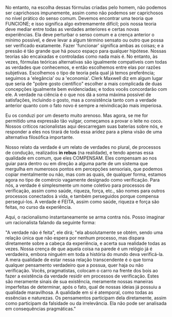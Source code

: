 No entanto, na escolha dessas fórmulas criadas pelo homem, não podemos ser caprichosos impunemente, assim como não podemos ser caprichosos no nível prático do senso comum. Devemos encontrar uma teoria que FUNCIONE; e isso significa algo extremamente difícil; pois nossa teoria deve mediar entre todas as verdades anteriores e certas novas experiências. Ela deve perturbar o senso comum e a crença anterior o mínimo possível, e deve levar a algum término sensato ou outro que possa ser verificado exatamente. Fazer 'funcionar' significa ambas as coisas; e a pressão é tão grande que há pouco espaço para qualquer hipótese. Nossas teorias são encaixadas e controladas como nada mais é. No entanto, às vezes, fórmulas teóricas alternativas são igualmente compatíveis com todas as verdades que conhecemos, e então escolhemos entre elas por razões subjetivas. Escolhemos o tipo de teoria pela qual já temos preferência; seguimos a 'elegância' ou a 'economia'. Clerk Maxwell diz em algum lugar que seria de "pobre gosto científico" escolher a mais complicada de duas concepções igualmente bem evidenciadas; e todos vocês concordarão com ele. A verdade na ciência é o que nos dá a soma máxima possível de satisfações, incluindo o gosto, mas a consistência tanto com a verdade anterior quanto com o fato novo é sempre a reivindicação mais imperiosa.

Eu os conduzi por um deserto muito arenoso. Mas agora, se me for permitido uma expressão tão vulgar, começamos a provar o leite no coco. Nossos críticos racionalistas aqui descarregam suas baterias sobre nós, e responder a eles nos tirará de toda essa aridez para a plena visão de uma alternativa filosófica importante.

Nosso relato da verdade é um relato de verdades no plural, de processos de condução, realizados **in rebus** (na realidade), e tendo apenas essa qualidade em comum, que eles COMPENSAM. Eles compensam ao nos guiar para dentro ou em direção a alguma parte de um sistema que mergulha em numerosos pontos em percepções sensoriais, que podemos copiar mentalmente ou não, mas com as quais, de qualquer forma, estamos agora no tipo de comércio vagamente designado como verificação. Para nós, a verdade é simplesmente um nome coletivo para processos de verificação, assim como saúde, riqueza, força, etc., são nomes para outros processos conectados à vida, e também perseguidos porque compensa persegui-los. A verdade é FEITA, assim como saúde, riqueza e força são feitas, no curso da experiência.

Aqui, o racionalismo instantaneamente se arma contra nós. Posso imaginar um racionalista falando da seguinte forma:

"A verdade não é feita", ele dirá; "ela absolutamente se obtém, sendo uma relação única que não espera por nenhum processo, mas dispara diretamente sobre a cabeça da experiência, e acerta sua realidade todas as vezes. Nossa crença de que aquela coisa na parede é um relógio já é verdadeira, embora ninguém em toda a história do mundo deva verificá-la. A mera qualidade de estar nessa relação transcendente é o que torna qualquer pensamento verdadeiro que a possua, quer haja ou não verificação. Vocês, pragmatistas, colocam o carro na frente dos bois ao fazer a existência da verdade residir em processos de verificação. Estes são meramente sinais de sua existência, meramente nossas maneiras imperfeitas de determinar, após o fato, qual de nossas ideias já possuiu a qualidade maravilhosa. A qualidade em si é atemporal, como todas as essências e naturezas. Os pensamentos participam dela diretamente, assim como participam da falsidade ou da irrelevância. Ela não pode ser analisada em consequências pragmáticas."